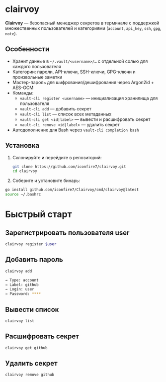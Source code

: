 # clairvoy

**Clairvoy** — безопасный менеджер секретов в терминале с поддержкой множественных пользователей и категориями (`account`, `api_key`, `ssh`, `gpg`, `note`).

## Особенности

- Хранит данные в `~/.vault/<username>/…` с отдельной солью для каждого пользователя
- Категории: пароли, API-ключи, SSH-ключи, GPG-ключи и произвольные заметки
- Мастер-пароль для шифрования/дешифрования через Argon2id + AES-GCM
- Команды:
    - `vault-cli register <username>` — инициализация хранилища для пользователя
    - `vault-cli add` — добавить секрет
    - `vault-cli list` — список всех метаданных
    - `vault-cli get <id|label>` — вывести и расшифровать секрет
    - `vault-cli remove <id|label>` — удалить секрет
- Автодополнение для Bash через `vault-cli completion bash`

## Установка

1. Склонируйте и перейдите в репозиторий:
   ```bash
   git clone https://github.com/iconfire7/clairvoy.git
   cd clairvoy

2. Соберите и установите бинарь:

```bash
go install github.com/iconfire7/Clairvoy/cmd/clairvoy@latest
source ~/.bashrc
```

# Быстрый старт

## Зарегистрировать пользователя user
```bash
clairvoy register $user
```
## Добавить пароль
```bash
clairvoy add

→ Type: account
→ Label: github
→ Login: user
→ Password: ****
```
## Вывести список
```bash
clairvoy list
```

## Расшифровать секрет
```bash
clairvoy get github
```

## Удалить секрет
```bash
clairvoy remove github
```